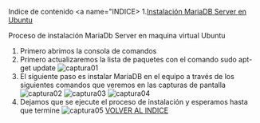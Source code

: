  Indice de contenido <a name="INDICE></a>
  1.[Instalación MariaDB Server en Ubuntu](#Instalacion)
  
  Proceso de instalación MariaDb Server en maquina virtual Ubuntu <a name="Inst"></a>
  1. Primero abrimos la consola de comandos
  2. Primero actualizaremos la lista de paquetes con el comando sudo apt-get update
  ![captura01](https://github.com/adrianbaldonedo/adrian/INSTALACIONMARIADB/imagenes/captura01.jpg)
  3. El siguiente paso es instalar MariaDB en el equipo a través de los siguientes comandos que veremos en las capturas de pantalla
  ![captura02](https://github.com/adrianbaldonedo/adrian/INSTALACIONMARIADB/imagenes/captura02.jpg)
  ![captura03](https://github.com/adrianbaldonedo/adrian/INSTALACIONMARIADB/imagenes/captura03.jpg)
  ![captura04](https://github.com/adrianbaldonedo/adriAN/INSTALACIONMARIADB/imagenes/captura04.jpg)
  4. Dejamos que se ejecute el proceso de instalación y esperamos hasta que termine
  ![captura05](https://github.com/adrianbaldonedo/adrian/INSTALACIONMARIADB/imagenes/captura05.jpg)
  [VOLVER AL INDICE](#INDICE)
